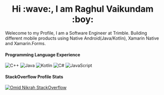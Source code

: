 <h1 align="center">Hi :wave:, I am Raghul Vaikundam :boy: </h1>

<p>Welecome to my Profile, I am a Software Engineer at Trimble. Building different mobile products using Native Android(Java/Kotlin), Xamarin Native and Xamarin.Forms.</p>

#### Programming Language Experience
![C++](https://img.shields.io/badge/-C++-00599C?style=flat-square&logo=c++)
![Java](https://img.shields.io/badge/-Java-FF8C00?style=flat-square&logo=java)
![Kotlin](http://img.shields.io/badge/-Kotlin-20ad1d?style=flat-square&logo=kotlin&&logoColor=FFFFFF)
![C#](https://img.shields.io/badge/-C%23-C51A4A?style=flat)
![JavaScript](https://img.shields.io/badge/-JavaScript-000000?style=flat&logo=javascript)

#### StackOverflow Profile Stats
[![Omid Nikrah StackOverflow](https://github-readme-stackoverflow.vercel.app/?userID=9584758&theme=dark)](https://stackoverflow.com/users/9584758/raghul-vaikundam)

<!--
**raghulvaikundam/raghulvaikundam** is a ✨ _special_ ✨ repository because its `README.md` (this file) appears on your GitHub profile.

Here are some ideas to get you started:

- 🔭 I’m currently working on ...
- 🌱 I’m currently learning ...
- 👯 I’m looking to collaborate on ...
- 🤔 I’m looking for help with ...
- 💬 Ask me about ...
- 📫 How to reach me: ...
- 😄 Pronouns: ...
- ⚡ Fun fact: ...
-->
